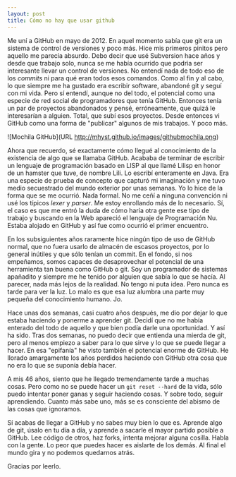 ```yaml
---
layout: post
title: Cómo no hay que usar github
---
```


Me uní a GitHub en mayo de 2012. En aquel momento sabía que git era un sistema de control de versiones y poco más. Hice mis primeros pinitos pero aquello me parecía absurdo. Debo decir que usé Subversion hace años y desde que trabajo solo, nunca se me había ocurrido que podrìa ser interesante llevar un control de versiones. No entendí nada de todo eso de los *commits* ni para qué eran todos esos comandos. Como al fin y al cabo, lo que siempre me ha gustado era escribir software, abandoné git y seguí con mi vida. Pero sí entendí, aunque no del todo, el potencial como una especie de red social de programadores que tenía GitHub. Entonces tenía un par de proyectos abandonados y pensé, erróneamente, que quizá le interesarían a alguien. Total, que subí esos proyectos. Desde entonces vi GitHub como una forma de "publicar" algunos de mis trabajos. Y poco más.

![Mochila GitHub](URL http://mhyst.github.io/images/githubmochila.png)

Ahora que recuerdo, sé exactamente cómo llegué al conocimiento de la existencia de algo que se llamaba GitHub. Acababa de terminar de escribir un lenguaje de programación basado en LISP al que llamé Lilisp en honor de un hamster que tuve, de nombre Lili. Lo escribí enteramente en Java. Era una especie de prueba de concepto que capturó mi imaginación y me tuvo medio secuestrado del mundo exterior por unas semanas. Yo lo hice de la forma que se me ocurrió. Nada formal. No me ceñí a ninguna convención ni usé los típicos *lexer* y *parser*. Me estoy enrollando más de lo necesario. Sí, el caso es que me entró la duda de cómo haría otra gente ese tipo de trabajo y buscando en la Web apareció el lenguaje de Programación Nu. Estaba alojado en GitHub y así fue como ocurrió el primer encuentro.

En los subsiguientes años raramente hice ningún tipo de uso de GitHub normal, que no fuera usarlo de almacén de escasos proyectos, por lo general inútiles y que sólo tenían un commit. En el fondo, si nos empeñamos, somos capaces de desaprovechar el potencial de una herramienta tan buena como GitHub o git. Soy un programador de sistemas apañadito y siempre me he tenido por alguien que sabía lo que se hacía. Al parecer, nada más lejos de la realidad. No tengo ni puta idea. Pero nunca es tarde para ver la luz. Lo malo es que esa luz alumbra una parte muy pequeña del conocimiento humano. Jo.

Hace unas dos semanas, casi cuatro años después, me dio por dejar lo que estaba haciendo y ponerme a aprender git. Decidí que no me había enterado del todo de aquello y que bien podía darle una oportunidad. Y así ha sido. Tras dos semanas, no puedo decir que entienda una mierda de git, pero al menos empiezo a saber para lo que sirve y lo que se puede llegar a hacer. En esa "epifanía" he visto también el potencial enorme de GitHub. He llorado amargamente los años perdidos haciendo con GitHub otra cosa que no era lo que se suponía debía hacer.

A mis 46 años, siento que he llegado tremendamente tarde a muchas cosas. Pero como no se puede hacer un ```git reset --hard``` de la vida, sólo puedo intentar poner ganas y seguir haciendo cosas. Y sobre todo, seguir aprendiendo. Cuanto más sabe uno, más se es consciente del abismo de las cosas que ignoramos.

Sí acabas de llegar a GitHub y no sabes muy bien lo que es. Aprende algo de git, úsalo en tu día a día, y aprende a sacarle el mayor partido posible a GitHub. Lee código de otros, haz forks, intenta mejorar alguna cosilla. Habla con la gente. Lo peor que puedes hacer es aislarte de los demás. Al final el mundo gira y no podemos quedarnos atrás.

Gracias por leerlo.
